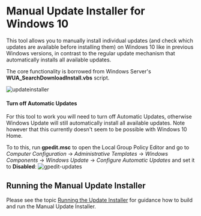 # Manual Update Installer for Windows 10

This tool allows you to manually install individual updates (and check which updates are available before installing them) on Windows 10 like in previous Windows versions, in contrast to the regular update mechanism that automatically installs all available updates.

The core functionality is borrowed from Windows Server's **WUA_SearchDownloadInstall.vbs** script.

![updateinstaller](https://cloud.githubusercontent.com/assets/15179430/12064360/7105a766-afc1-11e5-89e7-dd7ca9ca256f.png)

#### Turn off Automatic Updates

For this tool to work you will need to turn off Automatic Updates, otherwise Windows Update will still automatically install all available updates. Note however that this currently doesn't seem to be possible with Windows 10 Home.

To to this, run **gpedit.msc** to open the Local Group Policy Editor and go to *Computer Configuration* -> *Administrative Templates* -> *Windows Components* -> *Windows Update* -> *Configure Automatic Updates* and set it to **Disabled**:
![gpedit-updates](https://cloud.githubusercontent.com/assets/15179430/12064384/1c061d76-afc2-11e5-9ca3-d55db83a1e49.png)

## Running the Manual Update Installer

Please see the topic [Running the Update Installer](https://github.com/TTExtensions/ManualWindowsUpdateInstaller/wiki/Running-the-Update-Installer) for guidance how to build and run the Manual Update Installer.